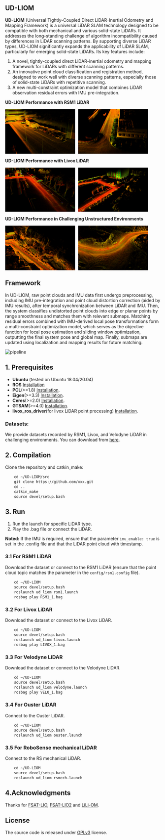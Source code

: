 ## UD-LIOM
**UD-LIOM** (Universal Tightly-Coupled Direct LiDAR-Inertial Odometry and Mapping Framework) is a universal LiDAR SLAM technology designed to be compatible with both mechanical and various solid-state LiDARs. It addresses the long-standing challenge of algorithm incompatibility caused by differences in LiDAR scanning patterns. By supporting diverse LiDAR types, UD-LIOM significantly expands the applicability of LiDAR SLAM, particularly for emerging solid-state LiDARs. Its key features include:
1. A novel, tightly-coupled direct LiDAR-inertial odometry and mapping framework for LiDARs with different scanning patterns.
2. An innovative point cloud classification and registration method, designed to work well with diverse scanning patterns, especially those of solid-state LiDARs with repetitive scanning.
3. A new multi-constraint optimization model that combines LiDAR observation residual errors with IMU pre-integration.

**UD-LIOM Performance with RSM1 LiDAR**
<div style="display: flex; gap: 10px; flex-wrap: wrap;">
  <img src="ud_liom/doc/rsm1_1.png" alt="pipeline" style="max-width: 45%; height: auto;"/>
  <img src="ud_liom/doc/rsm1_2.png" alt="pipeline" style="max-width: 45%; height: auto;"/>
</div>

**UD-LIOM Performance with Livox LiDAR**
<div style="display: flex; gap: 10px; flex-wrap: wrap;">
  <img src="ud_liom/doc/livox_1.png" alt="pipeline" style="max-width: 45%; height: auto;"/>
  <img src="ud_liom/doc/livox_2.png" alt="pipeline" style="max-width: 45%; height: auto;"/>
</div>

**UD-LIOM Performance in Challenging Unstructured Environments**
<div style="display: flex; gap: 10px; flex-wrap: wrap;">
  <img src="ud_liom/doc/un_2.png" alt="pipeline" style="max-width: 45%; height: auto;"/>
  <img src="ud_liom/doc/un_5.png" alt="pipeline" style="max-width: 45%; height: auto;"/>
</div>

## Framework
In UD-LIOM, raw point clouds and IMU data first undergo preprocessing, including IMU pre-integration and point cloud distortion correction (aided by IMU results), after temporal synchronization between LiDAR and IMU. Then, the system classifies undistorted point clouds into edge or planar points by range smoothness and matches them with relevant submaps. Matching residual errors combined with IMU-derived local pose transformations form a multi-constraint optimization model, which serves as the objective function for local pose estimation and sliding window optimization, outputting the final system pose and global map. Finally, submaps are updated using localization and mapping results for future matching.
<div style="display: flex; gap: 10px; flex-wrap: wrap;">
  <img src="ud_liom/doc/OV.png" alt="pipeline" style="max-width: 100%; height: auto;"/>
</div>

## 1. Prerequisites
- **Ubuntu** (tested on Ubuntu 18.04/20.04)
- **ROS** [Installation](http://wiki.ros.org/ROS/Installation)
- **PCL**(>=1.8) [Installation](http://www.pointclouds.org/downloads/linux.html).
- **Eigen**(>=3.3) [Installation](http://eigen.tuxfamily.org/index.php?title=Main_Page).
- **Ceres**(>=2.0) [Installation](http://ceres-solver.org/installation.html).
- **GTSAM**(>=4.0) [Installation](https://gtsam.org/get_started/).
- **livox_ros_driver**(for livox LiDAR point processing) [Installation](https://github.com/Livox-SDK/livox_ros_driver).

### Datasets:
We provide datasets recorded by RSM1, Livox, and Velodyne LiDAR in challenging environments.
You can download from [here](https://huggingface.co/datasets/BS-Zhang/UD-LIOM).

## 2. Compilation
Clone the repository and catkin_make:

```
    cd ~/UD-LIOM/src
    git clone https://github.com/xxx.git
    cd ..
    catkin_make
    source devel/setup.bash
```

## 3. Run
1. Run the launch for specific LiDAR type.
2. Play the .bag file or connect the LiDAR.

**Noted:**
If the IMU is required, ensure that the parameter `imu_enable: true` is set in the .config file and that the LiDAR point cloud with timestamp.

### 3.1 For RSM1 LiDAR
Download the dataset or connect to the RSM1 LiDAR (ensure that the point cloud topic matches the parameter in the `config/rsm1.config` file).
```
    cd ~/UD-LIOM
    source devel/setup.bash
    roslaunch ud_liom rsm1.launch
    rosbag play RSM1_1.bag
```

### 3.2 For Livox LiDAR
Download the dataset or connect to the Livox LiDAR.
```
    cd ~/UD-LIOM
    source devel/setup.bash
    roslaunch ud_liom livox.launch
    rosbag play LIVOX_1.bag
```

### 3.3 For Velodyne LiDAR
Download the dataset or connect to the Velodyne LiDAR.

```
    cd ~/UD-LIOM
    source devel/setup.bash
    roslaunch ud_liom velodyne.launch
    rosbag play VELO_1.bag
```

### 3.4 For Ouster LiDAR
Connect to the Ouster LiDAR.

```
    cd ~/UD-LIOM
    source devel/setup.bash
    roslaunch ud_liom ouster.launch
```

### 3.5 For RoboSense mechanical LiDAR
Connect to the RS mechanical LiDAR.

```
    cd ~/UD-LIOM
    source devel/setup.bash
    roslaunch ud_liom rsmech.launch
```

## 4.Acknowledgments

Thanks for [FSAT-LIO](https://github.com/hku-mars/FAST_LIO), [FSAT-LIO2](https://github.com/KMU-FMCL/FAST-LIO2) and [LiLi-OM](https://github.com/KIT-ISAS/lili-om).

## License
The source code is released under [GPLv3](http://www.gnu.org/licenses/) license.
